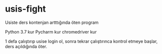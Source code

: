 # usis-fight

Usiste ders kontenjan artttığında öten program

Python 3.7 kur
Pycharm kur
chromedriver kur


1 defa çalıştırıp usise login ol,
sonra tekrar çalıştırınca kontrol etmeye başlar, ders açıldığında öter.
